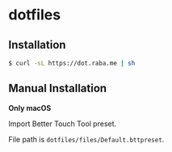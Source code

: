# dotfiles

## Installation

```bash
$ curl -sL https://dot.raba.me | sh
```

## Manual Installation

**Only macOS**

Import Better Touch Tool preset.

File path is `dotfiles/files/Default.bttpreset`.
